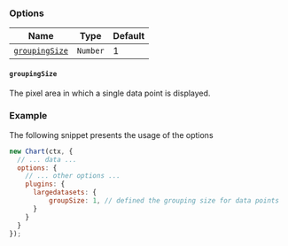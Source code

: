 ### Options

| Name | Type | Default
| ---- | ---- | ----
| [`groupingSize`](#color) | `Number` | 1


#### `groupingSize`
The pixel area in which a single data point is displayed. 

### Example

The following snippet presents the usage of the options
```javascript
new Chart(ctx, {
  // ... data ...
  options: {
    // ... other options ...
    plugins: {
      largedatasets: {
          groupSize: 1, // defined the grouping size for data points
      }
    }
  }
});
```